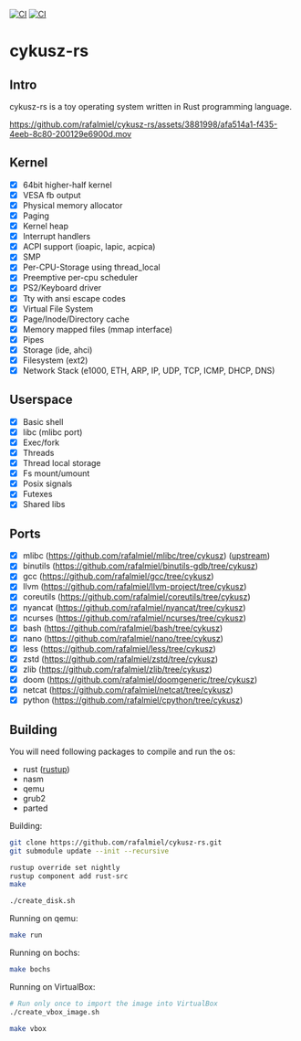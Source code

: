 [![CI](https://github.com/rafalmiel/cykusz-rs/actions/workflows/main.yml/badge.svg)](https://github.com/rafalmiel/cykusz-rs/actions/workflows/main.yml) [![CI](https://github.com/rafalmiel/cykusz-rs/actions/workflows/toolchain.yml/badge.svg)](https://github.com/rafalmiel/cykusz-rs/actions/workflows/toolchain.yml)

# cykusz-rs

## Intro

cykusz-rs is a toy operating system written in Rust programming language.

https://github.com/rafalmiel/cykusz-rs/assets/3881998/afa514a1-f435-4eeb-8c80-200129e6900d.mov

## Kernel

- [x] 64bit higher-half kernel
- [x] VESA fb output
- [x] Physical memory allocator
- [x] Paging
- [x] Kernel heap
- [x] Interrupt handlers
- [x] ACPI support (ioapic, lapic, acpica)
- [x] SMP
- [x] Per-CPU-Storage using thread_local
- [x] Preemptive per-cpu scheduler
- [x] PS2/Keyboard driver
- [x] Tty with ansi escape codes
- [x] Virtual File System
- [x] Page/Inode/Directory cache
- [x] Memory mapped files (mmap interface)
- [x] Pipes
- [x] Storage (ide, ahci)
- [x] Filesystem (ext2)
- [x] Network Stack (e1000, ETH, ARP, IP, UDP, TCP, ICMP, DHCP, DNS)

## Userspace

- [x] Basic shell
- [x] libc (mlibc port)
- [x] Exec/fork
- [x] Threads
- [x] Thread local storage
- [x] Fs mount/umount
- [x] Posix signals
- [x] Futexes
- [x] Shared libs

## Ports

- [x] mlibc (<https://github.com/rafalmiel/mlibc/tree/cykusz>) ([upstream](https://github.com/managarm/mlibc))
- [x] binutils (<https://github.com/rafalmiel/binutils-gdb/tree/cykusz>)
- [x] gcc (<https://github.com/rafalmiel/gcc/tree/cykusz>)
- [x] llvm (<https://github.com/rafalmiel/llvm-project/tree/cykusz>)
- [x] coreutils (<https://github.com/rafalmiel/coreutils/tree/cykusz>)
- [x] nyancat (<https://github.com/rafalmiel/nyancat/tree/cykusz>)
- [x] ncurses (<https://github.com/rafalmiel/ncurses/tree/cykusz>)
- [x] bash (<https://github.com/rafalmiel/bash/tree/cykusz>)
- [x] nano (<https://github.com/rafalmiel/nano/tree/cykusz>)
- [x] less (<https://github.com/rafalmiel/less/tree/cykusz>)
- [x] zstd (<https://github.com/rafalmiel/zstd/tree/cykusz>)
- [x] zlib (<https://github.com/rafalmiel/zlib/tree/cykusz>)
- [x] doom (<https://github.com/rafalmiel/doomgeneric/tree/cykusz>)
- [x] netcat (<https://github.com/rafalmiel/netcat/tree/cykusz>)
- [x] python (<https://github.com/rafalmiel/cpython/tree/cykusz>)

## Building

You will need following packages to compile and run the os:
* rust ([rustup](https://rustup.rs/))
* nasm
* qemu
* grub2
* parted

Building:
```bash
git clone https://github.com/rafalmiel/cykusz-rs.git
git submodule update --init --recursive

rustup override set nightly
rustup component add rust-src
make

./create_disk.sh
```

Running on qemu:
```bash
make run
```

Running on bochs:
```bash
make bochs
```

Running on VirtualBox:
```bash
# Run only once to import the image into VirtualBox
./create_vbox_image.sh

make vbox
```

